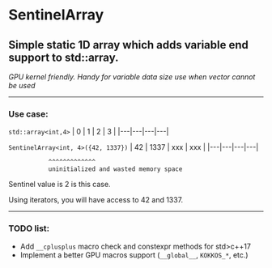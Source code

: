 # SentinelArray

## Simple static 1D array which adds variable end support to std::array.

*GPU kernel friendly. Handy for variable data size use when vector cannot be used*

---

### Use case:

`std::array<int,4>`
| 0 | 1 | 2 | 3 |
|---|---|---|---|

`SentinelArray<int, 4>({42, 1337})`
| 42 | 1337 | xxx | xxx |
|---|---|---|---|

               ^^^^^^^^^^^^^
               uninitialized and wasted memory space

Sentinel value is 2 is this case.

Using iterators, you will have access to 42 and 1337.

---


### TODO list:

- Add `__cplusplus` macro check and constexpr methods for std>c++17
- Implement a better GPU macros support (`__global__`, `KOKKOS_*`, etc.)
